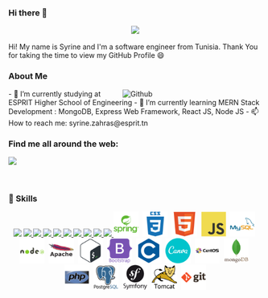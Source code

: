 ### Hi there 👋

<p align="center">
    <img src="https://media.giphy.com/media/26tn33aiTi1jkl6H6/giphy.gif" width=600px>
</p>


Hi! My name is Syrine and I'm a software engineer from Tunisia. Thank You for taking the time to view my GitHub Profile 😄

### About Me 
<img width="55%" align="right" alt="Github" src="https://raw.githubusercontent.com/onimur/.github/master/.resources/git-header.svg" />
- 🔭 I’m currently studying at ESPRIT Higher School of Engineering
- 🌱 I’m currently learning MERN Stack Development : MongoDB, Express Web Framework, React JS, Node JS
- 📫 How to reach me: syrine.zahras@esprit.tn

### Find me all around the web:
<img src='https://raw.githubusercontent.com/ShahriarShafin/ShahriarShafin/main/Assets/handshake.gif' width="100px">
<p align="left">
<a href="https://www.linkedin.com/in/syrine-zahras-95ab51161/" target="blank"><img align="center" src="https://github.com/mishmanners/MishManners/blob/master/socials/transparent-Linkedin-logo-icon.png" alt="" height="30" /></a>
<a href="http://instagram.com/syrinezahraz" target="blank"><img align="center" src="https://github.com/mishmanners/MishManners/blob/master/socials/instagram.png" alt="" height="30" /></a>
</p>


### 🚀 Skills
<div align="center">
<img src = "https://media2.giphy.com/media/QssGEmpkyEOhBCb7e1/giphy.gif?cid=ecf05e47a0n3gi1bfqntqmob8g9aid1oyj2wr3ds3mg700bl&rid=giphy.gif" width = 32px> 
<a href= https://github.com/Aditya664?tab=repositories&q=&type=&language=php&sort= > <img width ='32px' src ='https://raw.githubusercontent.com/rahulbanerjee26/githubAboutMeGenerator/main/icons/php.svg'> </a>
<a href= https://github.com/Aditya664?tab=repositories&q=&type=&language=javascript&sort= > <img width ='32px' src ='https://raw.githubusercontent.com/rahulbanerjee26/githubAboutMeGenerator/main/icons/javascript.svg'> </a>
<a href= https://github.com/Aditya664?tab=repositories&q=&type=&language=typecript&sort= > <img width ='32px' src ='https://raw.githubusercontent.com/rahulbanerjee26/githubAboutMeGenerator/main/icons/typescript.svg'> </a>
<a href= https://github.com/Aditya664?tab=repositories&q=&type=&language=html&sort= > <img width ='32px' src ='https://raw.githubusercontent.com/rahulbanerjee26/githubAboutMeGenerator/main/icons/html.svg'> </a>
<a href= https://github.com/Aditya664?tab=repositories&q=&type=&language=css&sort= > <img width ='32px' src ='https://raw.githubusercontent.com/rahulbanerjee26/githubAboutMeGenerator/main/icons/css.svg'> </a>
<a href= https://github.com/Aditya664?tab=repositories&q=&type=&language=java&sort= > <img width ='32px' src ='https://raw.githubusercontent.com/rahulbanerjee26/githubAboutMeGenerator/main/icons/java.svg'> </a>
<a href= https://github.com/Aditya664?tab=repositories&q=&type=&language=symfony&sort= > <img width ='32px' src ='https://raw.githubusercontent.com/rahulbanerjee26/githubAboutMeGenerator/main/icons/symfony.svg'> </a>
<a href= https://github.com/Aditya664?tab=repositories&q=&type=&language=reactjs&sort= > <img width ='32px' src ='https://raw.githubusercontent.com/rahulbanerjee26/githubAboutMeGenerator/main/icons/reactjs.svg'> </a>
	<a href= https://github.com/Aditya664?tab=repositories&q=&type=&language=angularjs&sort= > <img width ='32px' src ='https://raw.githubusercontent.com/rahulbanerjee26/githubAboutMeGenerator/main/icons/angularjs.svg'> </a>
<img src="https://github.com/devicons/devicon/blob/master/icons/spring/spring-original-wordmark.svg" title="Spring" alt="Spring" width="50" height="50"/>&nbsp;
<img src="https://github.com/devicons/devicon/blob/master/icons/css3/css3-plain-wordmark.svg"  title="CSS3" alt="CSS" width="50" height="50"/>&nbsp;
<img src="https://github.com/devicons/devicon/blob/master/icons/html5/html5-original.svg" title="HTML5" alt="HTML" width="50" height="50"/>&nbsp;
<img src="https://github.com/devicons/devicon/blob/master/icons/javascript/javascript-original.svg" title="JavaScript" alt="JavaScript" width="50" height="50"/>&nbsp;
<img src="https://github.com/devicons/devicon/blob/master/icons/mysql/mysql-original-wordmark.svg" title="MySQL"  alt="MySQL" width="50" height="50"/>&nbsp;
<img src="https://github.com/devicons/devicon/blob/master/icons/nodejs/nodejs-original-wordmark.svg" title="NodeJS" alt="NodeJS" width="50" height="50"/>&nbsp; 
<img src="https://github.com/devicons/devicon/blob/master/icons/apache/apache-original-wordmark.svg" title="Apache" alt="Apache" width="50" height="50"/>&nbsp;
<img src="https://github.com/devicons/devicon/blob/master/icons/bash/bash-original.svg" title="Bash" alt="Bash" width="50" height="50"/>&nbsp;
<img src="https://github.com/devicons/devicon/blob/master/icons/bootstrap/bootstrap-plain-wordmark.svg" title="Bootstrap" alt="Bootstrap" width="50" height="50"/>&nbsp;
<img src="https://github.com/devicons/devicon/blob/master/icons/c/c-plain.svg" title="C" alt="C" width="50" height="50"/>&nbsp;
<img src="https://github.com/devicons/devicon/blob/master/icons/canva/canva-original.svg" title="Canva" alt="Canva" width="50" height="50"/>&nbsp;
<img src="https://github.com/devicons/devicon/blob/master/icons/centos/centos-original-wordmark.svg" title="Centos" alt="Centos" width="50" height="50"/>&nbsp;
<img src="https://github.com/devicons/devicon/blob/master/icons/mongodb/mongodb-original-wordmark.svg" title="MongoDB" alt="MongoDB" width="50" height="50"/>&nbsp;
<img src="https://github.com/devicons/devicon/blob/master/icons/php/php-original.svg" title="PHP" alt="PHP" width="50" height="50"/>&nbsp;
<img src="https://github.com/devicons/devicon/blob/master/icons/postgresql/postgresql-original-wordmark.svg" title="PostgreSQL" alt="PostgreSQL" width="50" height="50"/>&nbsp;
<img src="https://github.com/devicons/devicon/blob/master/icons//symfony/symfony-original-wordmark.svg" title="Symfony" alt="Symfony" width="50" height="50"/>&nbsp;
<img src="https://github.com/devicons/devicon/blob/master/icons/tomcat/tomcat-original-wordmark.svg" title="Tomcat" alt="Tomcat" width="50" height="50"/>&nbsp;
<img src="https://github.com/devicons/devicon/blob/master/icons/git/git-original-wordmark.svg" title="Git" **alt="Git" width="50" height="50"/>
</div>
    
    
    
    
    
